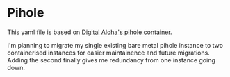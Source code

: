 # Pihole

This yaml file is based on [Digital Aloha's pihole container](https://github.com/digtalaloha/synology-docker-pihole-unbound/tree/main).

I'm planning to migrate my single existing bare metal pihole instance to two containerised instances for easier maintainence and future migrations. Adding the second finally gives me redundancy from one instance going down.